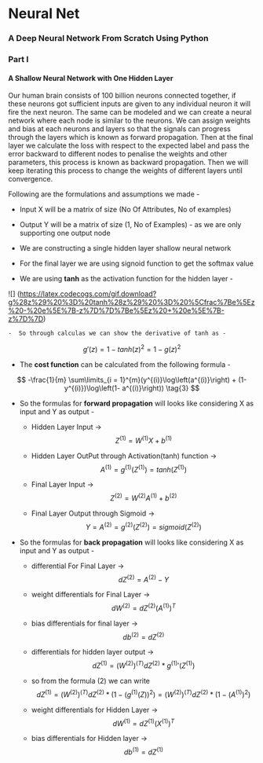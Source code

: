 # Neural Net
### A Deep Neural Network From Scratch Using Python

### Part I 
#### A Shallow Neural Network with One Hidden Layer

Our human brain consists of 100 billion neurons connected together, if these neurons got sufficient inputs are given to any individual neuron it will fire the next neuron. The same can be modeled and we can create a neural network where each node is similar to the neurons. We can assign weights and bias at each neurons and layers so that the signals can progress through the layers which is known as forward propagation. Then at the final layer we calculate the loss with respect to the expected label and pass the error backward to different nodes to penalise the weights and other parameters, this process is known as backward propagation. Then we will keep iterating this process to change the weights of different layers until convergence.

Following are the formulations and assumptions we made -

* Input X will be a matrix of size (No Of Attributes, No of examples)
* Output Y will be a matrix of size (1, No of Examples) - as we are only supporting one output node 
* We are constructing a single hidden layer shallow neural network  

* For the final layer we are using signoid function to get the softmax value  

* We are using **tanh** as the activation function for the hidden layer -

![] (https://latex.codecogs.com/gif.download?g%28z%29%20%3D%20tanh%28z%29%20%3D%20%5Cfrac%7Be%5Ez%20-%20e%5E%7B-z%7D%7D%7Be%5Ez%20+%20e%5E%7B-z%7D%7D)

    -  So through calculas we can show the derivative of tanh as -

$$ {g}'(z) = 1 - {tanh(z)}^2 = 1 - {g(z)}^2 \tag{2} $$


* The **cost function** can be calculated from the following formula - 

$$ -\frac{1}{m} \sum\limits_{i = 1}^{m}(y^{(i)}\log\left(a^{(i)}\right) + (1-y^{(i)})\log\left(1- a^{(i)}\right)) \tag{3} $$

* So the formulas for **forward propagation** will looks like considering X as input and Y as output -  


    - Hidden Layer Input ->
$$  Z^{(1)} = W^{(1)}X + b^{(1)} \tag{4} $$

    - Hidden Layer OutPut through Activation(tanh) function ->
$$  A^{(1)} = g^{(1)}(Z^{(1)}) = tanh(Z^{(1)}) \tag{5} $$

    - Final Layer Input ->
$$  Z^{(2)} = W^{(2)}A^{(1)} + b^{(2)} \tag{6} $$

    - Final Layer Output through Sigmoid ->
$$  Y = A^{(2)} = g^{(2)}(Z^{(2)}) = sigmoid(Z^{(2)}) \tag{7} $$


* So the formulas for **back propagation** will looks like considering X as input and Y as output -


    - differential For Final Layer -> 
$$  dZ^{(2)} = A^{(2)} - Y \tag{8} $$

    - weight differentials for Final Layer -> 
$$  dW^{(2)} = dZ^{(2)} (A^{(1)})^{T} \tag{9} $$

    - bias differentials for final layer -> 
$$ db^{(2)} = dZ^{(2)} \tag{10} $$

    - differentials for hidden layer output -> 
$$ dZ^{(1)} = (W^{(2)})^{(T)}dZ^{(2)} * {g^{(1)}}'(Z^{(1)}) \tag{11}  $$ 

    - so from the formula (2) we can write 
$$ dZ^{(1)} = (W^{(2)})^{(T)}dZ^{(2)} * (1 - (g^{(1)}(Z))^{2}) = (W^{(2)})^{(T)}dZ^{(2)} * (1 - (A^{(1)})^{2}) \tag{12} $$

    - weight differentials for Hidden Layer ->
$$ dW^{(1)} = dZ^{(1)} (X^{(1)})^{T} \tag{13} $$

    - bias differentials for Hidden layer -> 
$$ db^{(1)} = dZ^{(1)} \tag{14} $$
